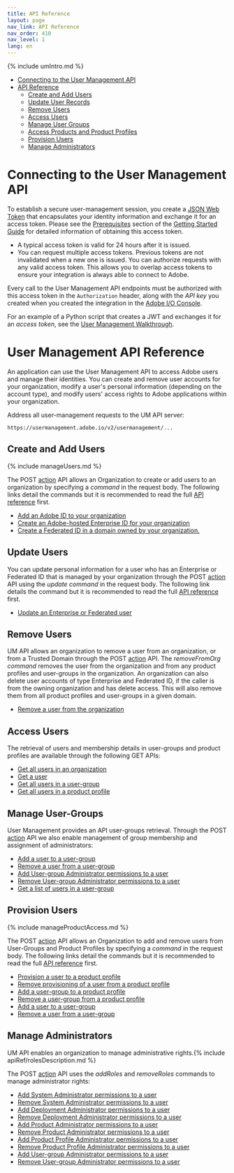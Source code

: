 ```yaml
---
title: API Reference
layout: page
nav_link: API Reference
nav_order: 410
nav_level: 1
lang: en
---
```


{% include umIntro.md %}

* [Connecting to the User Management API](#connect)
* [API Reference]()
    * [Create and Add Users](#add)
    * [Update User Records](#update)
    * [Remove Users](#remove)
    * [Access Users](#users)
    * [Manage User Groups](#usergroups)
    * [Access Products and Product Profiles](product.html)
    * [Provision Users](#provision)
    * [Manage Administrators](#admin)

# <a name="connect" class="api-ref-subtitle">Connecting to the User Management API</a>

To establish a secure user-management session, you create a [JSON Web Token]() that encapsulates your identity information and exchange it for an access token. Please see the [Prerequisites](../getstarted.html#prereq) section of the [Getting Started Guide](../getstarted.html) for detailed information of obtaining this access token.

* A typical access token is valid for 24 hours after it is issued.
* You can request multiple access tokens. Previous tokens are not invalidated when a new one is issued. You can authorize requests with any valid access token. This allows you to overlap access tokens to ensure your integration is always able to connect to Adobe.

Every call to the User Management API endpoints must be authorized with this access token in the `Authorization` header, along with the _API key_ you created when you created the integration in the [Adobe I/O Console](https://console.adobe.io/).

For an example of a Python script that creates a JWT and exchanges it for an _access token_, see the [User Management Walkthrough](../samples/index.html).

# User Management API Reference

An application can use the User Management API to access Adobe users and manage their identities. You can create and remove user accounts for your organization, modify a user's personal information (depending on the account type), and modify users' access rights to Adobe applications within your organization.

Address all user-management requests to the UM API server:

```
https://usermanagement.adobe.io/v2/usermanagement/...
```

## <a name="add" class="api-ref-subtitle">Create and Add Users</a>

{% include manageUsers.md %}

The POST [action](ActionsRef.html) API allows an Organization to create or add users to an organization by specifying a _command_ in the request body. The following links detail the commands but it is recommended to read the full [API reference](ActionsRef.html) first.

* [Add an Adobe ID to your organization](ActionsRef.html#addAdobeID)
* [Create an Adobe-hosted Enterprise ID for your organization](ActionsRef.html#createEnterpriseID)
* [Create a Federated ID in a domain owned by your organization.](ActionsRef.html#createFederatedID)

## <a name="update" class="api-ref-subtitle">Update Users</a>

You can update personal information for a user who has an Enterprise or Federated ID that is managed by your organization through the POST [action](ActionsRef.html) API using the _update command_ in the request body. The following link details the command but it is recommended to read the full [API reference](ActionsRef.html) first.

* [Update an Enterprise or Federated user](ActionsRef.html#update)

## <a name="remove" class="api-ref-subtitle">Remove Users</a>

UM API allows an organization to remove a user from an organization, or from a Trusted Domain through the POST [action](ActionsRef.html) API. The _removeFromOrg command_ removes the user from the organization and from any product profiles and user-groups in the organization. An organization can also delete user accounts of type Enterprise and Federated ID, if the caller is from the owning organization and has delete access. This will also remove them from all product profiles and user-groups in a given domain.

* [Remove a user from the organization](ActionsRef.html#removeFromOrg)

## <a name="users" class="api-ref-subtitle">Access Users</a>

The retrieval of users and membership details in user-groups and product profiles are available through the following GET APIs:

* [Get all users in an organization](getUsers.html#getUsers)
* [Get a user](getUsers.html#getUserByEmailOrUsername)
* [Get all users in a user-group](getUsersByGroup.html#getUsersByGroup)
* [Get all users in a product profile](getUsersByGroup.html#getUsersByGroup)

## <a name="usergroups" class="api-ref-subtitle">Manage User-Groups</a>

User Management provides an API user-groups retrieval. Through the POST [action](ActionsRef.html) API we also enable management of group membership and assignment of administrators:

<!-- * [Create a user-group](usergroup.html#createUserGroup)
* [Update a user-group](usergroup.html#updateUserGroup)
* [Delete a user-group](usergroup.html#deleteUserGroup) 
* [Get all user-groups in an Organization](usergroup.html#getUserGroups)
* [Get details of a particular user-group](usergroup.html#getUserGroup) -->
* [Add a user to a user-group](ActionsRef.html#add)
* [Remove a user from a user-group](ActionsRef.html#remove)
* [Add User-group Administrator permissions to a user](ActionsRef.html#addRoles)
* [Remove User-group Administrator permissions to a user](ActionsRef.html#removeRoles)
* [Get a list of users in a user-group](getUsersByGroup.html)

## <a name="provision" class="api-ref-subtitle">Provision Users</a>

{% include manageProductAccess.md %}

The POST [action](ActionsRef.html) API allows an Organization to add and remove users from User-Groups and Product Profiles by specifying a _command_ in the request body. The following links detail the commands but it is recommended to read the full [API reference](ActionsRef.html) first.

* [Provision a user to a product profile](ActionsRef.html#add)
* [Remove provisioning of a user from a product profile](ActionsRef.html#remove)
* [Add a user-group to a product profile](ActionsRef.html#add)
* [Remove a user-group from a product profile](ActionsRef.html#remove)
* [Add a user to a user-group](ActionsRef.html#add)
* [Remove a user from a user-group](ActionsRef.html#remove)

## <a name="admin" class="api-ref-subtitle">Manage Administrators</a>

UM API enables an organization to manage administrative rights.{% include apiRef/rolesDescription.md %}

The POST [action](ActionsRef.html) API uses the _addRoles_ and _removeRoles_ commands to manage administrator rights:

* [Add System Administrator permissions to a user](ActionsRef.html#addRoles)
* [Remove System Administrator permissions to a user](ActionsRef.html#removeRoles)
* [Add Deployment Administrator permissions to a user](ActionsRef.html#addRoles)
* [Remove Deployment Administrator permissions to a user](ActionsRef.html#removeRoles)
* [Add Product Administrator permissions to a user](ActionsRef.html#addRoles)
* [Remove Product Administrator permissions to a user](ActionsRef.html#removeRoles)
* [Add Product Profile Administrator permissions to a user](ActionsRef.html#addRoles)
* [Remove Product Profile Administrator permissions to a user](ActionsRef.html#removeRoles)
* [Add User-group Administrator permissions to a user](ActionsRef.html#addRemoveRoleAttr)
* [Remove User-group Administrator permissions to a user](ActionsRef.html#addRemoveRoleAttr)
